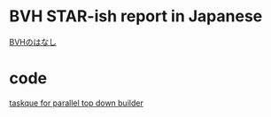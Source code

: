 # BVH STAR-ish report in Japanese
[BVHのはなし](https://shinjiogaki.github.io/bvh/)

# code
[taskque for parallel top down builder](https://github.com/shinjiogaki/bvh/blob/master/taskqueue.cpp)
